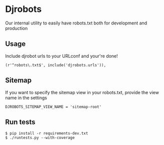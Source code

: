 # Djrobots

Our internal utility to easily have robots.txt both for development and production

## Usage

Include djrobot urls to your URLconf and your're done!

    (r'^robots\.txt$', include('djrobots.urls')),

## Sitemap

If you want to specify the sitemap view in your robots.txt, provide the view name in the settings

    DJROBOTS_SITEMAP_VIEW_NAME = 'sitemap-root'

## Run tests

    $ pip install -r requirements-dev.txt
    $ ./runtests.py --with-coverage

